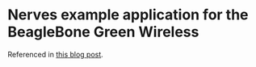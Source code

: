 # Nerves example application for the BeagleBone Green Wireless

Referenced in [this blog post](https://medium.com/@serpent213/first-steps-in-the-elixir-nerves-environment-on-a-beaglebone-green-wireless).
